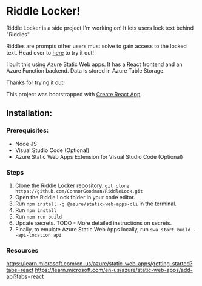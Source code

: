 # Riddle Locker!

Riddle Locker is a side project I'm working on! It lets users lock text behind "Riddles"

Riddles are prompts other users must solve to gain access to the locked text. Head over to [here](http://riddlelocker.com) to try it out!

I built this using Azure Static Web apps. It has a React frontend and an Azure Function backend. Data is stored in Azure Table Storage.

Thanks for trying it out!

This project was bootstrapped with [Create React App](https://github.com/facebook/create-react-app).

## Installation:

### Prerequisites:
* Node JS
* Visual Studio Code (Optional)
* Azure Static Web Apps Extension for Visual Studio Code (Optional)

### Steps
1. Clone the Riddle Locker repository. `git clone https://github.com/ConnorGoodman/RiddleLock.git`
2. Open the Riddle Lock folder in your code editor.
3. Run `npm install -g @azure/static-web-apps-cli` in the terminal.
4. Run `npm install`
5. Run `npm run build`
6. Update secrets. TODO - More detailed instructions on secrets.
7. Finally, to emulate Azure Static Web Apps locally, run `swa start build --api-location api`

### Resources
https://learn.microsoft.com/en-us/azure/static-web-apps/getting-started?tabs=react
https://learn.microsoft.com/en-us/azure/static-web-apps/add-api?tabs=react
